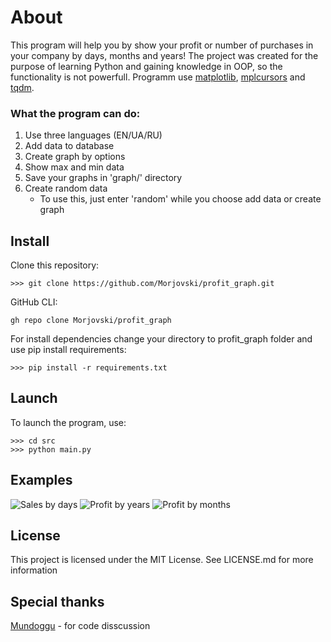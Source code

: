 # About

This program will help you by show your profit or number of purchases in your company by days, months and years!
The project was created for the purpose of learning Python and gaining knowledge in OOP, so the functionality is not powerfull.
Programm use [matplotlib](https://matplotlib.org/), [mplcursors](https://mplcursors.readthedocs.io/en/stable/) and [tqdm](https://tqdm.github.io/).

### What the program can do:
1. Use three languages (EN/UA/RU)
2. Add data to database
3. Create graph by options
4. Show max and min data
5. Save your graphs in 'graph/' directory
6. Create random data
    - To use this, just enter 'random' while you choose add data or create graph

## Install

Clone this repository:
```
>>> git clone https://github.com/Morjovski/profit_graph.git
```
GitHub CLI:
```
gh repo clone Morjovski/profit_graph
```
For install dependencies change your directory to profit_graph folder and use pip install requirements:
```
>>> pip install -r requirements.txt
```
## Launch
To launch the program, use:
```
>>> cd src
>>> python main.py
```

## Examples

![Sales by days](https://i.imgur.com/1icI15u.png)
![Profit by years](https://i.imgur.com/Efg9KAc.png)
![Profit by months](https://i.imgur.com/44Lp93I.png)

## License

This project is licensed under the MIT License. See LICENSE.md for more information

## Special thanks

[Mundoggu](https://github.com/Mundoggu) - for code disscussion
